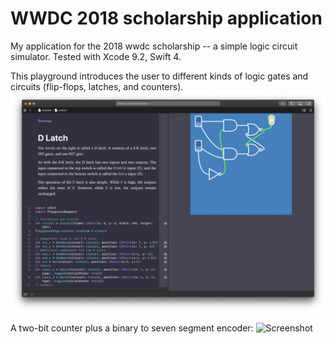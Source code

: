 # WWDC 2018 scholarship application

My application for the 2018 wwdc scholarship -- a simple logic circuit simulator. Tested with Xcode 9.2, Swift 4.

This playground introduces the user to different kinds of logic gates and circuits (flip-flops, latches, and counters).
![Screenshot](https://github.com/hristost/logic-playground/raw/master/screenshot.png)

A two-bit counter plus a binary to seven segment encoder:
![Screenshot](https://github.com/hristost/logic-playground/raw/master/counter.gif)
